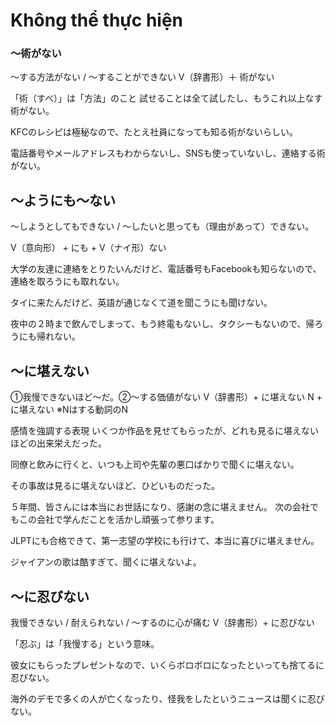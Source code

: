 # Không thể thực hiện

### 〜術がない
〜する方法がない / 〜することができない
V（辞書形）＋ 術がない


「術（すべ）」は「方法」のこと
試せることは全て試したし、もうこれ以上なす術がない。

KFCのレシピは極秘なので、たとえ社員になっても知る術がないらしい。

電話番号やメールアドレスもわからないし、SNSも使っていないし、連絡する術がない。

## 〜ようにも〜ない
〜しようとしてもできない / 〜したいと思っても（理由があって）できない。

V（意向形） + にも +  V（ナイ形）ない


大学の友達に連絡をとりたいんだけど、電話番号もFacebookも知らないので、連絡を取ろうにも取れない。

タイに来たんだけど、英語が通じなくて道を聞こうにも聞けない。

夜中の２時まで飲んでしまって、もう終電もないし、タクシーもないので、帰ろうにも帰れない。

## 〜に堪えない

①我慢できないほど〜だ。②〜する価値がない
V（辞書形）+ に堪えない N + に堪えない ※Nはする動詞のN


感情を強調する表現
いくつか作品を見せてもらったが、どれも見るに堪えないほどの出来栄えだった。

同僚と飲みに行くと、いつも上司や先輩の悪口ばかりで聞くに堪えない。

その事故は見るに堪えないほど、ひどいものだった。

５年間、皆さんには本当にお世話になり、感謝の念に堪えません。
次の会社でもこの会社で学んだことを活かし頑張って参ります。

JLPTにも合格できて、第一志望の学校にも行けて、本当に喜びに堪えません。

ジャイアンの歌は酷すぎて、聞くに堪えないよ。



## 〜に忍びない
我慢できない / 耐えられない / 〜するのに心が痛む
V（辞書形）+ に忍びない


「忍ぶ」は「我慢する」という意味。

彼女にもらったプレゼントなので、いくらボロボロになったといっても捨てるに忍びない。

海外のデモで多くの人が亡くなったり、怪我をしたというニュースは聞くに忍びない。

